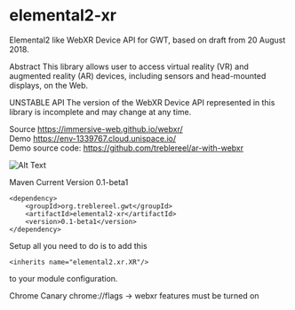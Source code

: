 # elemental2-xr
Elemental2 like WebXR Device API for GWT, based on draft from 20 August 2018.

Abstract
This library allows user to access virtual reality (VR) and augmented reality (AR) devices, including sensors and head-mounted displays, on the Web.

UNSTABLE API
The version of the WebXR Device API represented in this library is incomplete and may change at any time.

Source https://immersive-web.github.io/webxr/ \
Demo https://env-1339767.cloud.unispace.io/ \
Demo source code: https://github.com/treblereel/ar-with-webxr

![Alt Text](https://media.giphy.com/media/tHMgucnsrqUftbbWOC/giphy.gif)

Maven
Current Version 0.1-beta1
```
<dependency>
    <groupId>org.treblereel.gwt</groupId>
    <artifactId>elemental2-xr</artifactId>
    <version>0.1-beta1</version>
</dependency>
```

Setup
all you need to do is to add this
```
<inherits name="elemental2.xr.XR"/>
```

to your module configuration.


Chrome Canary
chrome://flags → webxr features must be turned on

